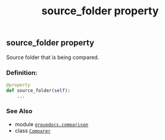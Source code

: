 ﻿---
title: source_folder property
second_title: GroupDocs.Comparison for Python via .NET API References
description: 
type: docs
url: /python-net/groupdocs.comparison/comparer/source_folder/
is_root: false
weight: 120
---

## source_folder property


Source folder that is being compared.
### Definition:
```python
@property
def source_folder(self):
    ...
```

### See Also
* module [`groupdocs.comparison`](../../)
* class [`Comparer`](/comparison/python-net/groupdocs.comparison/comparer)
